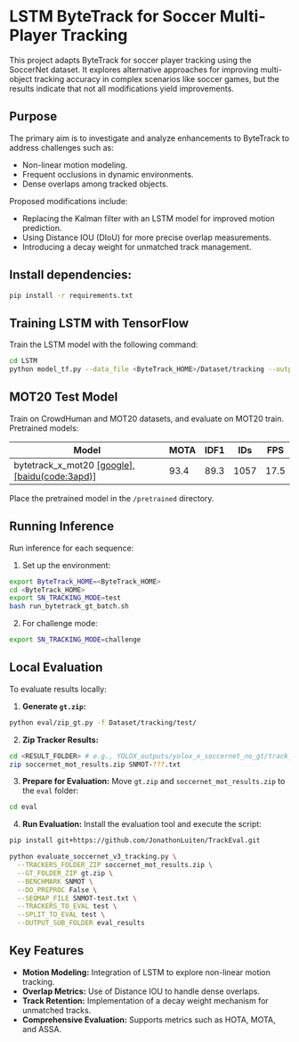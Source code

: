 # LSTM ByteTrack for Soccer Multi-Player Tracking

This project adapts ByteTrack for soccer player tracking using the SoccerNet dataset. It explores alternative approaches for improving multi-object tracking accuracy in complex scenarios like soccer games, but the results indicate that not all modifications yield improvements.

## Purpose

The primary aim is to investigate and analyze enhancements to ByteTrack to address challenges such as:

* Non-linear motion modeling.
* Frequent occlusions in dynamic environments.
* Dense overlaps among tracked objects.

Proposed modifications include:

* Replacing the Kalman filter with an LSTM model for improved motion prediction.
* Using Distance IOU (DIoU) for more precise overlap measurements.
* Introducing a decay weight for unmatched track management.

## Install dependencies:

```bash
pip install -r requirements.txt
```

## Training LSTM with TensorFlow

Train the LSTM model with the following command:

```bash
cd LSTM
python model_tf.py --data_file <ByteTrack_HOME>/Dataset/tracking --output_model ./lstm_model.keras
```

## MOT20 Test Model

Train on CrowdHuman and MOT20 datasets, and evaluate on MOT20 train. Pretrained models:


| Model    |  MOTA | IDF1 | IDs | FPS |
|------------|-------|------|------|------|
|bytetrack_x_mot20 [[google]](https://drive.google.com/file/d/1HX2_JpMOjOIj1Z9rJjoet9XNy_cCAs5U/view?usp=sharing), [[baidu(code:3apd)]](https://pan.baidu.com/s/1bowJJj0bAnbhEQ3_6_Am0A) | 93.4 | 89.3 | 1057 | 17.5 |


Place the pretrained model in the `/pretrained` directory.

## Running Inference

Run inference for each sequence:

1. Set up the environment:

```bash
export ByteTrack_HOME=<ByteTrack_HOME>
cd <ByteTrack_HOME>
export SN_TRACKING_MODE=test
bash run_bytetrack_gt_batch.sh
```

2. For challenge mode:

```bash
export SN_TRACKING_MODE=challenge
```

## Local Evaluation

To evaluate results locally:

1. **Generate `gt.zip`:**

```bash
python eval/zip_gt.py -f Dataset/tracking/test/
```

2. **Zip Tracker Results:**

```bash
cd <RESULT_FOLDER> # e.g., YOLOX_outputs/yolox_x_soccernet_no_gt/track_vis
zip soccernet_mot_results.zip SNMOT-???.txt
```

3. **Prepare for Evaluation:** Move `gt.zip` and `soccernet_mot_results.zip` to the `eval` folder:

```bash
cd eval
```

4. **Run Evaluation:** Install the evaluation tool and execute the script:

```bash
pip install git+https://github.com/JonathonLuiten/TrackEval.git

python evaluate_soccernet_v3_tracking.py \
  --TRACKERS_FOLDER_ZIP soccernet_mot_results.zip \
  --GT_FOLDER_ZIP gt.zip \
  --BENCHMARK SNMOT \
  --DO_PREPROC False \
  --SEQMAP_FILE SNMOT-test.txt \
  --TRACKERS_TO_EVAL test \
  --SPLIT_TO_EVAL test \
  --OUTPUT_SUB_FOLDER eval_results
```

## Key Features

* **Motion Modeling:** Integration of LSTM to explore non-linear motion tracking.
* **Overlap Metrics:** Use of Distance IOU to handle dense overlaps.
* **Track Retention:** Implementation of a decay weight mechanism for unmatched tracks.
* **Comprehensive Evaluation:** Supports metrics such as HOTA, MOTA, and ASSA.
